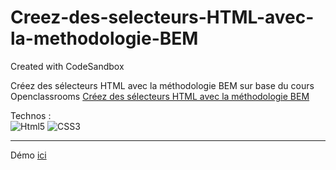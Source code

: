 # Creez-des-selecteurs-HTML-avec-la-methodologie-BEM
Created with CodeSandbox

Créez des sélecteurs HTML avec la méthodologie BEM sur base du cours Openclassrooms [Créez des sélecteurs HTML avec la méthodologie BEM](https://openclassrooms.com/fr/courses/6106181-simplifiez-vous-le-css-avec-sass/6595809-creez-des-selecteurs-html-avec-la-methodologie-bem)

Technos :  
![Html5](https://img.shields.io/badge/HTML5-E34F26?style=for-the-badge&logo=html5&logoColor=white) 
![CSS3](https://img.shields.io/badge/CSS3-1572B6?style=for-the-badge&logo=css3&logoColor=white)

-----------------------------

Démo [ici](https://fano-official.github.io/Creez-des-selecteurs-HTML-avec-la-methodologie-BEM/)
